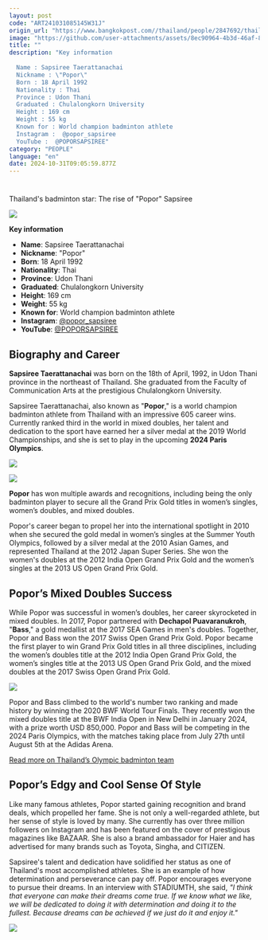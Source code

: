 ```yaml
---
layout: post
code: "ART241031085145W31J"
origin_url: "https://www.bangkokpost.com//thailand/people/2847692/thailands-badminton-star-the-rise-of-popor-sapsiree-"
image: "https://github.com/user-attachments/assets/8ec90964-4b3d-46af-8818-71cf1725143d"
title: ""
description: "Key information  
 
  Name : Sapsiree Taerattanachai 
  Nickname : \"Popor\" 
  Born : 18 April 1992 
  Nationality : Thai 
  Province : Udon Thani 
  Graduated : Chulalongkorn University 
  Height : 169 cm 
  Weight : 55 kg  
  Known for : World champion badminton athlete 
  Instagram :  @popor_sapsiree  
  YouTube :  @POPORSAPSIREE"
category: "PEOPLE"
language: "en"
date: 2024-10-31T09:05:59.877Z
---
```


# 

Thailand's badminton star: The rise of "Popor" Sapsiree

![](https://static.bangkokpost.com/media/content/20240815/c1_2847692_240815130852.jpg)

**Key information** 

*   **Name**: Sapsiree Taerattanachai 
*   **Nickname**: "Popor"
*   **Born**: 18 April 1992 
*   **Nationality**: Thai 
*   **Province**: Udon Thani 
*   **Graduated**: Chulalongkorn University
*   **Height**: 169 cm 
*   **Weight**: 55 kg  
*   **Known for**: World champion badminton athlete 
*   **Instagram**: [@popor\_sapsiree](https://www.instagram.com/popor_sapsiree/?hl=en)
*   **YouTube**: [@POPORSAPSIREE](https://www.youtube.com/@POPORSAPSIREE)

Biography and Career
--------------------

**Sapsiree Taerattanachai** was born on the 18th of April, 1992, in Udon Thani province in the northeast of Thailand. She graduated from the Faculty of Communication Arts at the prestigious Chulalongkorn University.

Sapsiree Taerattanachai, also known as "**Popor**," is a world champion badminton athlete from Thailand with an impressive 605 career wins. Currently ranked third in the world in mixed doubles, her talent and dedication to the sport have earned her a silver medal at the 2019 World Championships, and she is set to play in the upcoming **2024 Paris Olympics**.

![](https://static.bangkokpost.com/media/content/20240815/5239137.png)

![](https://github.com/user-attachments/assets/7376b012-30c8-4451-b2b7-87d753fa2049)

**Popor** has won multiple awards and recognitions, including being the only badminton player to secure all the Grand Prix Gold titles in women’s singles, women’s doubles, and mixed doubles.

Popor's career began to propel her into the international spotlight in 2010 when she secured the gold medal in women’s singles at the Summer Youth Olympics, followed by a silver medal at the 2010 Asian Games, and represented Thailand at the 2012 Japan Super Series. She won the women's doubles at the 2012 India Open Grand Prix Gold and the women’s singles at the 2013 US Open Grand Prix Gold. 

Popor’s Mixed Doubles Success 
------------------------------

While Popor was successful in women’s doubles, her career skyrocketed in mixed doubles. In 2017, Popor partnered with **Dechapol Puavaranukroh**, "**Bass**," a gold medallist at the 2017 SEA Games in men's doubles. Together, Popor and Bass won the 2017 Swiss Open Grand Prix Gold. Popor became the first player to win Grand Prix Gold titles in all three disciplines, including the women’s doubles title at the 2012 India Open Grand Prix Gold, the women’s singles title at the 2013 US Open Grand Prix Gold, and the mixed doubles at the 2017 Swiss Open Grand Prix Gold.

![](https://github.com/user-attachments/assets/b18be06c-93c2-4493-a509-1d76d9ea3611)

Popor and Bass climbed to the world's number two ranking and made history by winning the 2020 BWF World Tour Finals. They recently won the mixed doubles title at the BWF India Open in New Delhi in January 2024, with a prize worth USD 850,000. Popor and Bass will be competing in the 2024 Paris Olympics, with the matches taking place from July 27th until August 5th at the Adidas Arena. 

[Read more on Thailand’s Olympic badminton team](https://www.bangkokpost.com/sports/2834523/thai-stars-head-to-paris-with-high-hopes)

Popor’s Edgy and Cool Sense Of Style
------------------------------------

Like many famous athletes, Popor started gaining recognition and brand deals, which propelled her fame. She is not only a well-regarded athlete, but her sense of style is loved by many. She currently has over three million followers on Instagram and has been featured on the cover of prestigious magazines like BAZAAR. She is also a brand ambassador for Haier and has advertised for many brands such as Toyota, Singha, and CITIZEN.

Sapsiree's talent and dedication have solidified her status as one of Thailand's most accomplished athletes. She is an example of how determination and perseverance can pay off. Popor encourages everyone to pursue their dreams. In an interview with STADIUMTH, she said, _"I think that everyone can make their dreams come true. If we know what we like, we will be dedicated to doing it with determination and doing it to the fullest. Because dreams can be achieved if we just do it and enjoy it."_

![](https://static.bangkokpost.com/media/content/20240815/5239153.png)